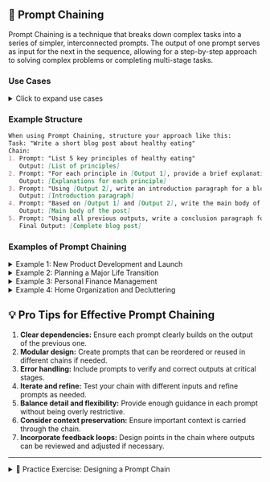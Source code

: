## 🔗 Prompt Chaining

Prompt Chaining is a technique that breaks down complex tasks into a series of simpler, interconnected prompts. The output of one prompt serves as input for the next in the sequence, allowing for a step-by-step approach to solving complex problems or completing multi-stage tasks.

### Use Cases

<details>
<summary>Click to expand use cases</summary>

1. **Multi-step data analysis:** Allows for sequential processing of data through various stages
2. **Complex content creation:** Enables the creation of intricate content by building upon previous outputs
3. **Sequential decision-making processes:** Facilitates step-by-step decision-making in complex scenarios

</details>

### Example Structure

```markdown
When using Prompt Chaining, structure your approach like this:
Task: "Write a short blog post about healthy eating"
Chain:
1. Prompt: "List 5 key principles of healthy eating"
   Output: [List of principles]
2. Prompt: "For each principle in [Output 1], provide a brief explanation"
   Output: [Explanations for each principle]
3. Prompt: "Using [Output 2], write an introduction paragraph for a blog post on healthy eating"
   Output: [Introduction paragraph]
4. Prompt: "Based on [Output 1] and [Output 2], write the main body of the blog post"
   Output: [Main body of the post]
5. Prompt: "Using all previous outputs, write a conclusion paragraph for the blog post"
   Final Output: [Complete blog post]
```

### Examples of Prompt Chaining

<details>
<summary>Example 1: New Product Development and Launch</summary>

```markdown
Implement Prompt Chaining to develop and launch a new product:

1. Conduct market research:
   - Analyze current market trends and consumer needs
   - Identify potential competitors and their offerings
   - Determine target demographic and their preferences

2. Generate product concepts:
   - Based on market research, brainstorm innovative product ideas
   - Evaluate each concept's feasibility and market potential
   - Select the most promising concept for development

3. Design and prototype:
   - Create detailed product specifications
   - Develop initial prototypes and conduct user testing
   - Refine the design based on user feedback

4. Develop marketing strategy:
   - Create a unique value proposition
   - Identify key marketing channels and messaging
   - Develop a launch timeline and budget

5. Plan production and distribution:
   - Identify potential suppliers and manufacturing partners
   - Develop a production schedule and quality control measures
   - Create a distribution strategy and logistics plan

6. Launch and monitor:
   - Execute the marketing plan and product launch
   - Monitor initial sales and customer feedback
   - Adjust strategies based on early performance data
```

</details>

<details>
<summary>Example 2: Planning a Major Life Transition</summary>

```markdown
Apply Prompt Chaining to plan and execute a major life transition, such as moving to a new city:

1. Research potential cities:
   - Analyze job markets, cost of living, and quality of life factors
   - Compare climate, culture, and amenities of different cities
   - Create a shortlist of top contenders

2. Plan the move:
   - Develop a timeline for the transition
   - Create a budget for moving expenses and initial setup costs
   - Research housing options and neighborhoods in the chosen city

3. Secure employment or education:
   - Update resume and online professional profiles
   - Apply for jobs or educational programs in the new city
   - Prepare for interviews or admission processes

4. Manage logistics:
   - Organize packing and decluttering of current home
   - Arrange for transportation of belongings
   - Set up utilities and services in the new location

5. Establish a new life:
   - Develop a plan for making social connections in the new city
   - Research local activities, clubs, or volunteer opportunities
   - Create a schedule for exploring and familiarizing with the new environment

6. Reflect and adjust:
   - After the move, evaluate the transition process
   - Identify areas for improvement or unexpected challenges
   - Develop strategies for long-term success in the new location
```

</details>

<details>
<summary>Example 3: Personal Finance Management</summary>

```markdown
Apply Prompt Chaining to create and implement a personal financial plan:

1. Assess current financial situation:
   - List all sources of income and regular expenses
   - Calculate net worth (assets minus liabilities)
   - Review credit score and outstanding debts

2. Set financial goals:
   - Define short-term goals (e.g., building an emergency fund)
   - Establish medium-term goals (e.g., paying off credit card debt)
   - Outline long-term goals (e.g., saving for retirement or a home)

3. Create a budget:
   - Categorize expenses (essential vs. non-essential)
   - Allocate income to different expense categories
   - Identify areas for potential savings

4. Develop a debt repayment strategy:
   - List all debts with their interest rates
   - Choose a repayment method (e.g., snowball or avalanche)
   - Create a timeline for becoming debt-free

5. Establish a savings and investment plan:
   - Set up an emergency fund
   - Research and choose appropriate investment vehicles (e.g., 401(k), IRA, index funds)
   - Determine monthly contribution amounts for each savings goal

6. Implement and monitor:
   - Set up automatic transfers for savings and debt payments
   - Track expenses and review budget regularly
   - Adjust the plan as needed based on progress and life changes
```

</details>

<details>
<summary>Example 4: Home Organization and Decluttering</summary>

```markdown
Use Prompt Chaining to organize and declutter your living space:

1. Assess the current state:
   - Walk through each room and note problem areas
   - Identify items that are rarely used or causing clutter
   - Determine specific organization needs for each space

2. Set organization goals:
   - Prioritize areas to tackle based on need and impact
   - Establish a timeline for completing each area
   - Define what a "successfully organized" space looks like

3. Create a decluttering plan:
   - Choose a method (e.g., KonMari, Four-Box)
   - Schedule dedicated time for decluttering sessions
   - Prepare necessary supplies (boxes, labels, cleaning materials)

4. Sort and declutter:
   - Go through items in each area, deciding to keep, donate, sell, or discard
   - Group similar items together
   - Identify any items that belong in different rooms

5. Organize and store:
   - Research and choose appropriate storage solutions
   - Assign homes for all items being kept
   - Label containers and spaces for easy maintenance

6. Maintain and refine:
   - Implement daily and weekly tidying routines
   - Regularly reassess spaces and adjust as needed
   - Practice mindful purchasing to prevent future clutter
```

</details>

## 💡 Pro Tips for Effective Prompt Chaining

1. **Clear dependencies:** Ensure each prompt clearly builds on the output of the previous one.
2. **Modular design:** Create prompts that can be reordered or reused in different chains if needed.
3. **Error handling:** Include prompts to verify and correct outputs at critical stages.
4. **Iterate and refine:** Test your chain with different inputs and refine prompts as needed.
5. **Balance detail and flexibility:** Provide enough guidance in each prompt without being overly restrictive.
6. **Consider context preservation:** Ensure important context is carried through the chain.
7. **Incorporate feedback loops:** Design points in the chain where outputs can be reviewed and adjusted if necessary.

---

<details>
<summary>📝 Practice Exercise: Designing a Prompt Chain</summary>

In this exercise, you'll design a prompt chain for a complex task or project. Follow these steps to create your prompt chain:

1. Choose a complex task or project that involves multiple steps or stages (e.g., writing a research paper, planning a marketing campaign, developing a software application).

2. Break down the task into 5-8 main stages or components.

3. For each stage:
   a. Write a clear prompt that describes the input needed and the expected output.
   b. Explain how this prompt uses information from previous stages (if applicable).
   c. Identify potential challenges or areas where the output might need refinement.

4. Create a flowchart or diagram that visually represents your prompt chain, showing how information flows from one stage to the next.

5. Develop a strategy for handling potential errors or unexpected outputs at each stage of the chain.

6. Identify at least two points in your chain where human review or intervention might be beneficial, and explain why.

7. Describe how you would test and iterate on your prompt chain to improve its effectiveness.

8. Share your prompt chain design, including the task breakdown, individual prompts, flowchart, error handling strategy, review points, and iteration plan in the comments below.

This exercise will help you apply the Prompt Chaining technique to design an effective approach for tackling complex tasks, considering the flow of information, potential challenges, and opportunities for refinement throughout the process.
</details>
